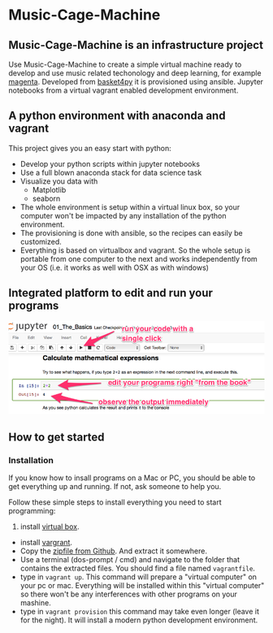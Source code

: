 Music-Cage-Machine
=================

## Music-Cage-Machine is an infrastructure project
Use Music-Cage-Machine to create a simple virtual machine ready to develop and use music related techonology and deep learning, for example [magenta](https://github.com/tensorflow/magenta). Developed from [basket4py](https://github.com/rreben/basket4py) it is provisioned using ansible. Jupyter notebooks from a virtual vagrant enabled development environment.

## A python environment with anaconda and vagrant
This project gives you an easy start with python:
+ Develop your python scripts within jupyter notebooks
+ Use a full blown anaconda stack for data science task
+ Visualize you data with
    * Matplotlib
    * seaborn
+ The whole environment is setup within a virtual linux box, so your computer won't be impacted by any installation of the python environment.
+ The provisioning is done with ansible, so the recipes can easily be customized.
+ Everything is based on virtualbox and vagrant. So the whole setup is portable from one computer to the next and works independently from your OS (i.e. it works as well with OSX as with windows)

## Integrated platform to edit and run your programs

![Get an idea of a jupyter notebook](images/01_The_Basics_annotated.png)

## How to get started
### Installation
If you know how to insall programs on a Mac or PC, you should be able to get everything up and running. If not, ask someone to help you.

Follow these simple steps to install everything you need to start programming:
1. install [virtual box](https://www.virtualbox.org/wiki/Downloads).
* install [vargrant](https://www.vagrantup.com/downloads.html).
* Copy the [zipfile from Github](https://github.com/LESSSE/magenta-machine). And extract it somewhere.
* Use a terminal (dos-prompt / cmd) and navigate to the folder that contains the extracted files. You should find a file named `vagrantfile`.
* type in `vagrant up`. This command will prepare a "virtual computer" on your pc or mac. Everything will be installed within this "virtual computer" so there won't be any interferences with other programs on your mashine.
* type in `vagrant provision` this command may take even longer (leave it for the night). It will install a modern python development environment.
